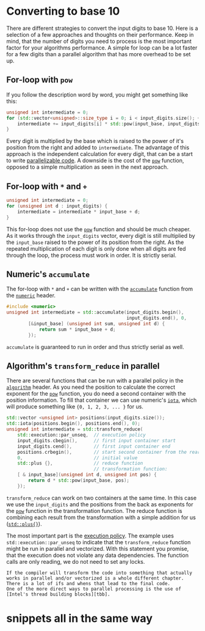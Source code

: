 # Converting to base 10

There are different strategies to convert the input digits to base 10.
Here is a selection of a few approaches and thoughts on their performance.
Keep in mind, that the number of digits you need to process is the most important factor for your algorithms performance.
A simple for loop can be a lot faster for a few digits than a parallel algorithm that has more overhead to be set up.

## For-loop with `pow`

If you follow the description word by word, you might get something like this:

```cpp
unsigned int intermediate = 0;
for (std::vector<unsigned>::size_type i = 0; i < input_digits.size(); ++i) {
    intermediate += input_digits[i] * std::pow(input_base, input_digits.size() - i - 1);
}
```

Every digit is multiplied by the base which is raised to the power of it's position from the right and added to `intermediate`.
The advantage of this approach is the independent calculation for every digit, that can be a start to write [parallelizable code][parallel-computing].
A downside is the cost of the [`pow`][pow-function] function, opposed to a simple multiplication as seen in the next approach.

## For-loop with `*` and `+`

```cpp
unsigned int intermediate = 0;
for (unsigned int d : input_digits) {
    intermediate = intermediate * input_base + d;
}
```

This for-loop does not use the [`pow`][pow-function] function and should be much cheaper.
As it works through the `input_digits` vector, every digit is still multiplied by the `input_base` raised to the power of its position from the right.
As the repeated multiplication of each digit is only done when all digits are fed through the loop, the process must work in order.
It is strictly serial.

## Numeric's `accumulate` 

The for-loop with `*` and `+` can be written with the [`accumulate`][acuumulate-function] function from the [`numeric`][numeric-header] header.

```cpp
#include <numeric>
unsigned int intermediate = std::accumulate(input_digits.begin(),
                                            input_digits.end(), 0,
        [&input_base] (unsigned int sum, unsigned int d) {
            return sum * input_base + d;
        });
```
 `accumulate` is guaranteed to run in order and thus strictly serial as well.

## Algorithm's `transform_reduce` in parallel

There are several functions that can be run with a parallel policy in the [`algorithm`][algorithm-header] header.
As you need the position to calculate the correct exponent for the [`pow`][pow-function] function, you do need a second container with the position information.
To fill that container we can use numeric's [`iota`][iota-function], which will produce something like `{0, 1, 2, 3, ... }` for us.

```cpp
std::vector <unsigned int> positions(input_digits.size());
std::iota(positions.begin(), positions.end(), 0);
unsigned int intermediate = std::transform_reduce(
    std::execution::par_unseq,  // execution policy
    input_digits.cbegin(),      // first input container start
    input_digits.cend(),        // first input container end
    positions.crbegin(),        // start second container from the rear
    0,                          // initial value
    std::plus {},               // reduce function
                                // transformation function:
    [ & input_base](unsigned int d, unsigned int pos) {
        return d * std::pow(input_base, pos);
    });
```

`transform_reduce` can work on two containers at the same time.
In this case we use the `input_digits` and the positions from the back as exponents for the [`pow`][pow-function] function in the transformation function.
The reduce function is combining each result from the transformation with a simple addition for us ([`std::plus{}`][std-plus]).

The most important part is the [execution policy][execution-policies].
The example uses `std::execution::par_unseq` to indicate that the `transform_reduce` function might be run in parallel and vectorized.
With this statement you promise, that the execution does not violate any data dependencies.
The function calls are only reading, we do not need to set any locks.

~~~~exercism/note
If the compiler will transform the code into something that actually works in parallel and/or vectorized is a whole different chapter.
There is a lot of ifs and whens that lead to the final code.
One of the more direct ways to parallel processing is the use of [Intel's thread building blocks][tbb].
~~~~

# snippets all in the same way

[parallel-computing]: https://en.wikipedia.org/wiki/Parallel_computing
[pow-function]: https://en.cppreference.com/w/cpp/numeric/math/pow
[acuumulate-function]: https://en.cppreference.com/w/cpp/algorithm/accumulate
[numeric-header]:https://en.cppreference.com/w/cpp/header/numeric
[transform-reduce]: https://en.cppreference.com/w/cpp/algorithm/transform_reduce
[algorithm-header]: https://en.cppreference.com/w/cpp/algorithm
[iota-function]: https://en.cppreference.com/w/cpp/algorithm/iota
[std-plus]: https://en.cppreference.com/w/cpp/utility/functional/plus
[execution-policies]: https://en.cppreference.com/w/cpp/algorithm/execution_policy_tag_t
[tbb]: https://github.com/oneapi-src/oneTBB
